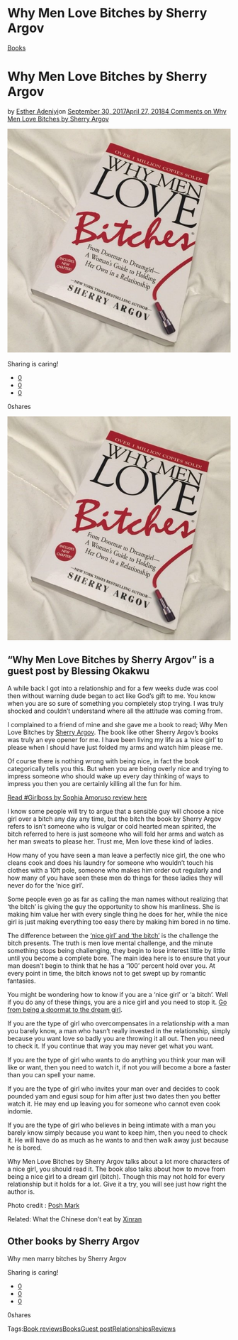 # Why Men Love Bitches by Sherry Argov

[Books](https://estheradeniyi.com/category/books/)
# Why Men Love Bitches by Sherry Argov

by [Esther Adeniyi](https://estheradeniyi.com/author/esther-adeniyi/)on [September 30, 2017April 27, 2018](https://estheradeniyi.com/why-men-love-bitches-by-sherry-argov/)[4 Comments on Why Men Love Bitches by Sherry Argov](https://estheradeniyi.com/why-men-love-bitches-by-sherry-argov/#comments)

![](images/m_565e71c96ba9e6f2cf04a11e.jpg)

Sharing is caring!

- [0](https://www.facebook.com/sharer/sharer.php?u=https%3A%2F%2Festheradeniyi.com%2Fwhy-men-love-bitches-by-sherry-argov%2F&amp;t=Why%20Men%20Love%20Bitches%20by%20Sherry%20Argov)
- [0](https://twitter.com/intent/tweet?text=Why%20Men%20Love%20Bitches%20by%20Sherry%20Argov&amp;url=https%3A%2F%2Festheradeniyi.com%2Fwhy-men-love-bitches-by-sherry-argov%2F)
- [0](#)

0shares

[![](images/m_565e71c96ba9e6f2cf04a11e.jpg)](images/m_565e71c96ba9e6f2cf04a11e.jpg)

## &#x201C;Why Men Love Bitches by Sherry Argov&#x201D; is a guest post by Blessing Okakwu

A while back I got into a relationship and for a few weeks dude was cool then without warning dude began to act like God&#x2019;s gift to me. You know when you are so sure of something you completely stop trying. I was truly shocked and couldn&#x2019;t understand where all the attitude was coming from.

I complained to a friend of mine and she gave me a book to read; Why Men Love Bitches by [Sherry Argov](https://en.m.wikipedia.org/wiki/Sherry_Argov). The book like other Sherry Argov&#x2019;s books was truly an eye opener for me. I have been living my life as a &#x2018;nice girl&#x2019; to please when I should have just folded my arms and watch him please me.

Of course there is nothing wrong with being nice, in fact the book categorically tells you this. But when you are being overly nice and trying to impress someone who should wake up every day thinking of ways to impress you then you are certainly killing all the fun for him.

[Read #Girlboss by Sophia Amoruso review here](https://www.estheradeniyi.com/book-review-girl-boss-by-sophia-amoruso)

I know some people will try to argue that a sensible guy will choose a nice girl over a bitch any day any time, but the bitch the book by Sherry Argov refers to isn&#x2019;t someone who is vulgar or cold hearted mean spirited, the bitch referred to here is just someone who will fold her arms and watch as her man sweats to please her. Trust me, Men love these kind of ladies.

How many of you have seen a man leave a perfectly nice girl, the one who cleans cook and does his laundry for someone who wouldn&#x2019;t touch his clothes with a 10ft pole, someone who makes him order out regularly and how many of you have seen these men do things for these ladies they will never do for the &#x2018;nice girl&#x2019;.

Some people even go as far as calling the man names without realizing that &#x2018;the bitch&#x2019; is giving the guy the opportunity to show his manliness. She is making him value her with every single thing he does for her, while the nice girl is just making everything too easy there by making him bored in no time.

The difference between the [&#x2018;nice girl&#x2019; and &#x2018;the bitch&#x2019;](https://www.estheradeniyi.com/good-girls-versus-smart-girls) is the challenge the bitch presents. The truth is men love mental challenge, and the minute something stops being challenging, they begin to lose interest little by little until you become a complete bore. The main idea here is to ensure that your man doesn&#x2019;t begin to think that he has a &#x2018;100&#x2019; percent hold over you. At every point in time, the bitch knows not to get swept up by romantic fantasies.

You might be wondering how to know if you are a &#x2018;nice girl&#x2019; or &#x2018;a bitch&#x2019;. Well if you do any of these things, you are a nice girl and you need to stop it. [Go from being a doormat to the dream girl](https://www.estheradeniyi.com/go-from-being-doormat-to-dream-girl).

If you are the type of girl who overcompensates in a relationship with a man you barely know, a man who hasn&#x2019;t really invested in the relationship, simply because you want love so badly you are throwing it all out. Then you need to check it. If you continue that way you may never get what you want.

If you are the type of girl who wants to do anything you think your man will like or want, then you need to watch it, if not you will become a bore a faster than you can spell your name.

If you are the type of girl who invites your man over and decides to cook pounded yam and egusi soup for him after just two dates then you better watch it. He may end up leaving you for someone who cannot even cook indomie.

If you are the type of girl who believes in being intimate with a man you barely know simply because you want to keep him, then you need to check it. He will have do as much as he wants to and then walk away just because he is bored.

Why Men Love Bitches by Sherry Argov talks about a lot more characters of a nice girl, you should read it. The book also talks about how to move from being a nice girl to a dream girl (bitch). Though this may not hold for every relationship but it holds for a lot. Give it a try, you will see just how right the author is.

Photo credit : [Posh Mark](https://poshmark.com/listing/Why-Men-Love-Bitches-by-Sherry-Argov-565e71c96ba9e6f2cf04a11d)

Related: What the Chinese don&#x2019;t eat by [Xinran](https://www.estheradeniyi.com/what-chinese-dont-eat-by-xinran)

## Other books by Sherry Argov

Why men marry bitches by Sherry Argov

Sharing is caring!

- [0](https://www.facebook.com/sharer/sharer.php?u=https%3A%2F%2Festheradeniyi.com%2Fwhy-men-love-bitches-by-sherry-argov%2F&amp;t=Why%20Men%20Love%20Bitches%20by%20Sherry%20Argov)
- [0](https://twitter.com/intent/tweet?text=Why%20Men%20Love%20Bitches%20by%20Sherry%20Argov&amp;url=https%3A%2F%2Festheradeniyi.com%2Fwhy-men-love-bitches-by-sherry-argov%2F)
- [0](#)

0shares

Tags:[Book reviews](https://estheradeniyi.com/tag/book-reviews/)[Books](https://estheradeniyi.com/tag/books/)[Guest post](https://estheradeniyi.com/tag/guest-post/)[Relationships](https://estheradeniyi.com/tag/relationships/)[Reviews](https://estheradeniyi.com/tag/reviews/)